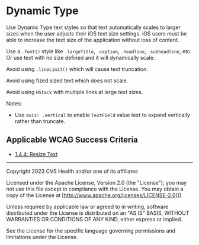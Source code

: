 # Dynamic Type
Use Dynamic Type text styles so that text automatically scales to larger sizes when the user adjusts their iOS text size settings. iOS users must be able to increase the text size of the application without loss of content.

Use a `.font()` style like `.largeTitle`, `.caption`, `.headline`, `.subheadline`, etc. Or use text with no size defined and it will dynamically scale. 

Avoid using `.lineLimit()` which will cause text truncation.

Avoid using fized sized text which does not scale.

Avoid using `HStack` with multiple links at large text sizes. 

Notes:

- Use `axis: .vertical` to enable `TextField` value text to expand vertically rather than truncate.

## Applicable WCAG Success Criteria
- [1.4.4: Resize Text](https://www.w3.org/WAI/WCAG21/Understanding/resize-text)

----

Copyright 2023 CVS Health and/or one of its affiliates

Licensed under the Apache License, Version 2.0 (the "License");
you may not use this file except in compliance with the License.
You may obtain a copy of the License at
[http://www.apache.org/licenses/LICENSE-2.0]()

Unless required by applicable law or agreed to in writing, software
distributed under the License is distributed on an "AS IS" BASIS,
WITHOUT WARRANTIES OR CONDITIONS OF ANY KIND, either express or implied.

See the License for the specific language governing permissions and
limitations under the License.
